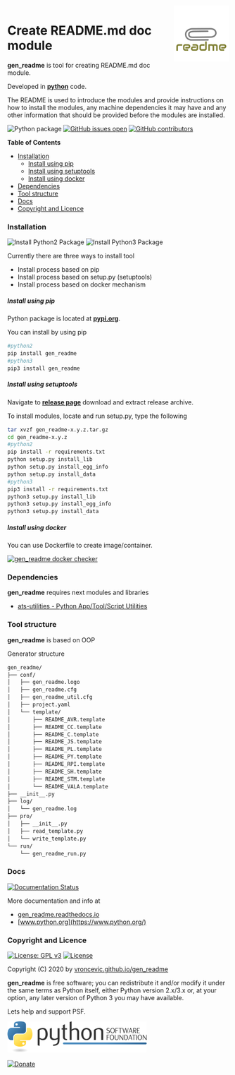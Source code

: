 <img align="right" src="https://raw.githubusercontent.com/vroncevic/gen_readme/dev/docs/gen_readme_logo.png" width="25%">

# Create README.md doc module

**gen_readme** is tool for creating README.md doc module.

Developed in **[python](https://www.python.org/)** code.

The README is used to introduce the modules and provide instructions on
how to install the modules, any machine dependencies it may have and any
other information that should be provided before the modules are installed.

![Python package](https://github.com/vroncevic/gen_readme/workflows/Python%20package%20gen_readme/badge.svg?branch=master) [![GitHub issues open](https://img.shields.io/github/issues/vroncevic/gen_readme.svg)](https://github.com/vroncevic/gen_readme/issues) [![GitHub contributors](https://img.shields.io/github/contributors/vroncevic/gen_readme.svg)](https://github.com/vroncevic/gen_readme/graphs/contributors)

<!-- START doctoc generated TOC please keep comment here to allow auto update -->
<!-- DON'T EDIT THIS SECTION, INSTEAD RE-RUN doctoc TO UPDATE -->

**Table of Contents**

- [Installation](#installation)
  - [Install using pip](#install-using-pip)
  - [Install using setuptools](#install-using-setuptools)
  - [Install using docker](#install-using-docker)
- [Dependencies](#dependencies)
- [Tool structure](#tool-structure)
- [Docs](#docs)
- [Copyright and Licence](#copyright-and-licence)

<!-- END doctoc generated TOC please keep comment here to allow auto update -->

### Installation

![Install Python2 Package](https://github.com/vroncevic/gen_readme/workflows/Install%20Python2%20Package%20gen_readme/badge.svg?branch=master) ![Install Python3 Package](https://github.com/vroncevic/gen_readme/workflows/Install%20Python3%20Package%20gen_readme/badge.svg?branch=master)

Currently there are three ways to install tool

- Install process based on pip
- Install process based on setup.py (setuptools)
- Install process based on docker mechanism

##### Install using pip

Python package is located at **[pypi.org](https://pypi.org/project/gen_readme/)**.

You can install by using pip

```bash
#python2
pip install gen_readme
#python3
pip3 install gen_readme
```

##### Install using setuptools

Navigate to **[release page](https://github.com/vroncevic/gen_readme/releases)** download and extract release archive.

To install modules, locate and run setup.py, type the following

```bash
tar xvzf gen_readme-x.y.z.tar.gz
cd gen_readme-x.y.z
#python2
pip install -r requirements.txt
python setup.py install_lib
python setup.py install_egg_info
python setup.py install_data
#python3
pip3 install -r requirements.txt
python3 setup.py install_lib
python3 setup.py install_egg_info
python3 setup.py install_data
```

##### Install using docker

You can use Dockerfile to create image/container.

[![gen_readme docker checker](https://github.com/vroncevic/gen_readme/workflows/gen_readme%20docker%20checker/badge.svg)](https://github.com/vroncevic/gen_readme/actions?query=workflow%3A%22gen_readme+docker+checker%22)

### Dependencies

**gen_readme** requires next modules and libraries

- [ats-utilities - Python App/Tool/Script Utilities](https://vroncevic.github.io/ats_utilities)

### Tool structure

**gen_readme** is based on OOP

Generator structure

```bash
gen_readme/
├── conf/
│   ├── gen_readme.logo
│   ├── gen_readme.cfg
│   ├── gen_readme_util.cfg
│   ├── project.yaml
│   └── template/
│       ├── README_AVR.template
│       ├── README_CC.template
│       ├── README_C.template
│       ├── README_JS.template
│       ├── README_PL.template
│       ├── README_PY.template
│       ├── README_RPI.template
│       ├── README_SH.template
│       ├── README_STM.template
│       └── README_VALA.template
├── __init__.py
├── log/
│   └── gen_readme.log
├── pro/
│   ├── __init__.py
│   ├── read_template.py
│   └── write_template.py
└── run/
    └── gen_readme_run.py
```

### Docs

[![Documentation Status](https://readthedocs.org/projects/gen_readme/badge/?version=latest)](https://gen_readme.readthedocs.io/projects/gen_readme/en/latest/?badge=latest)

More documentation and info at

- [gen_readme.readthedocs.io](https://gen_readme.readthedocs.io/en/latest/)
- [www.python.org](https://www.python.org/)

### Copyright and Licence

[![License: GPL v3](https://img.shields.io/badge/License-GPLv3-blue.svg)](https://www.gnu.org/licenses/gpl-3.0) [![License](https://img.shields.io/badge/License-Apache%202.0-blue.svg)](https://opensource.org/licenses/Apache-2.0)

Copyright (C) 2020 by [vroncevic.github.io/gen_readme](https://vroncevic.github.io/gen_readme/)

**gen_readme** is free software; you can redistribute it and/or modify
it under the same terms as Python itself, either Python version 2.x/3.x or,
at your option, any later version of Python 3 you may have available.

Lets help and support PSF.

[![Python Software Foundation](https://raw.githubusercontent.com/vroncevic/gen_readme/dev/docs/psf-logo-alpha.png)](https://www.python.org/psf/)

[![Donate](https://www.paypalobjects.com/en_US/i/btn/btn_donateCC_LG.gif)](https://psfmember.org/index.php?q=civicrm/contribute/transact&reset=1&id=2)
